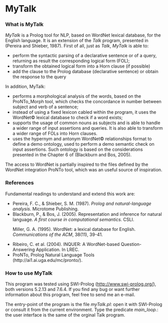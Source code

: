 # MyTalk

### What is MyTalk

<i>MyTalk</i> is a Prolog tool for NLP, based on WordNet lexical database, for the English language. It is an extension of the <i>Talk</i> program, presented in (Pereira and Shieber, 1987). First of all, just as <i>Talk</i>, <i>MyTalk</i> is able to:
<ul>
  <li>perform the syntactic parsing of a declarative sentence or of a query, returning as result the corresponding logical form (FOL);</li>
  <li>transform the obtained logical form into a Horn clause (if possible)</li>
  <li>add the clause to the Prolog database (declarative sentence) or obtain the response to the query</li>
</ul>

In addition, MyTalk:
 <ul>
  <li>performs a morphological analysis of the words, based on the ProNTo_Morph tool, which checks the concordance in number between subject and verb of a sentence;</li>
  <li>instead of using a fixed lexicon cabled within the program, it uses the WordNet&copy; lexical database to check if a word exists;</li>
  <li>supports the usage of common nouns as subjects and is able to handle a wider range of input assertions and queries. It is also able to transform a wider range of FOLs into Horn clauses.
  <li>uses the hypernym and antonym WordNet&copy; relationships format to define a demo ontology, used to perform a demo semantic check on input assertions. Such ontology is based on the considerations presented in the Chapter 6 of (Blackburn and Bos, 2005).
</ul>

The access to WordNet is partially inspired to the files defined by the WordNet integration ProNTo tool, which was an useful source of inspiration.

### References

Fundamental readings to understand and extend this work are:
<ul>
<li>Pereira, F. C., & Shieber, S. M. (1987). <i>Prolog and natural-language analysis</i>. Microtome Publishing.</li>

<li>Blackburn, P., & Bos, J. (2005). Representation and inference for natural language. <i>A first course in computational semantics.</i> CSLI.</li>

<ldi>Miller, G. A. (1995). WordNet: a lexical database for English. <i>Communications of the ACM</i>, 38(11), 39-41.</li>

<li>Ribeiro, C. et al. (2004). INQUER: A WordNet-based Question-Answering Application. In LREC.</li>

<li>ProNTo, Prolog Natural Language Tools (http://ai1.ai.uga.edu/mc/pronto/).</li>
</ul>
 
### How to use MyTalk

This program was tested using SWI-Prolog (http://www.swi-prolog.org/), both versions 5.2.13 and 7.6.4. If you find any bug or want further information about this program, feel free to send me an e-mail.

The entry-point of the program is the file <i>myTalk.pl</i>: open it with SWI-Prolog or consult it from the current environment. Type the predicate <i>main_loop.</i>: the user interface is the same of the orginal Talk program.
